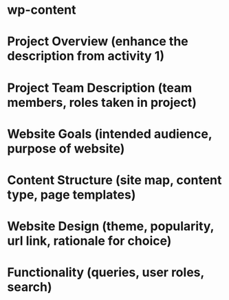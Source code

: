 # wp-content
# Project Overview (enhance the description from activity 1)
# Project Team Description (team members, roles taken in project)
# Website Goals (intended audience, purpose of website)
# Content Structure (site map, content type, page templates)
# Website Design (theme, popularity, url link, rationale for choice)
# Functionality (queries, user roles, search)
